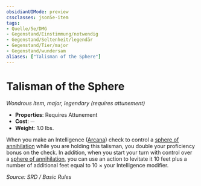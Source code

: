 ```yaml
---
obsidianUIMode: preview
cssclasses: json5e-item
tags:
- Quelle/5e/DMG
- Gegenstand/Einstimmung/notwendig
- Gegenstand/Seltenheit/legendär
- Gegenstand/Tier/major
- Gegenstand/wundersam
aliases: ["Talisman of the Sphere"]
---
```

# Talisman of the Sphere
*Wondrous Item, major, legendary (requires attunement)*  

- **Properties**: Requires Attunement
- **Cost**: ⏤
- **Weight**: 1.0 lbs.

When you make an Intelligence ([Arcana](rules/skills.md#Arcana)) check to control a [sphere of annihilation](Dungeons%20&%20Dragons/Wikipedia%20der%20Vergessenen%20Reiche/Kompendium%20der%20Vergessenen%20Reiche/Gegenstände/sphere-of-annihilation.md) while you are holding this talisman, you double your proficiency bonus on the check. In addition, when you start your turn with control over a [sphere of annihilation](Dungeons%20&%20Dragons/Wikipedia%20der%20Vergessenen%20Reiche/Kompendium%20der%20Vergessenen%20Reiche/Gegenstände/sphere-of-annihilation.md), you can use an action to levitate it 10 feet plus a number of additional feet equal to 10 × your Intelligence modifier.

*Source: SRD / Basic Rules*